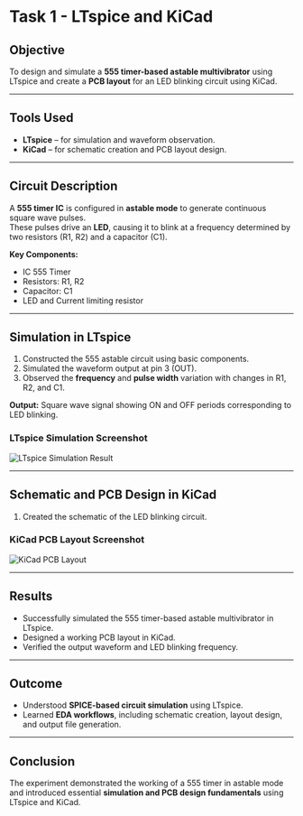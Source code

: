 # Task 1 - LTspice and KiCad

## Objective
To design and simulate a **555 timer-based astable multivibrator** using LTspice and create a **PCB layout** for an LED blinking circuit using KiCad.  

---

## Tools Used
- **LTspice** – for simulation and waveform observation.  
- **KiCad** – for schematic creation and PCB layout design.

---

## Circuit Description
A **555 timer IC** is configured in **astable mode** to generate continuous square wave pulses.  
These pulses drive an **LED**, causing it to blink at a frequency determined by two resistors (R1, R2) and a capacitor (C1).

**Key Components:**
- IC 555 Timer  
- Resistors: R1, R2  
- Capacitor: C1  
- LED and Current limiting resistor  

---

## Simulation in LTspice
1. Constructed the 555 astable circuit using basic components.  
2. Simulated the waveform output at pin 3 (OUT).  
3. Observed the **frequency** and **pulse width** variation with changes in R1, R2, and C1.  

**Output:** Square wave signal showing ON and OFF periods corresponding to LED blinking.

### LTspice Simulation Screenshot
![LTspice Simulation Result](https://example.com/ltspice-simulation-image.png)

---

## Schematic and PCB Design in KiCad
1. Created the schematic of the LED blinking circuit.  

### KiCad PCB Layout Screenshot
![KiCad PCB Layout](https://example.com/kicad-pcb-layout.png)

---

## Results
- Successfully simulated the 555 timer-based astable multivibrator in LTspice.  
- Designed a working PCB layout in KiCad.  
- Verified the output waveform and LED blinking frequency.  

---

## Outcome
- Understood **SPICE-based circuit simulation** using LTspice.  
- Learned **EDA workflows**, including schematic creation, layout design, and output file generation.

---

## Conclusion
The experiment demonstrated the working of a 555 timer in astable mode and introduced essential **simulation and PCB design fundamentals** using LTspice and KiCad.


